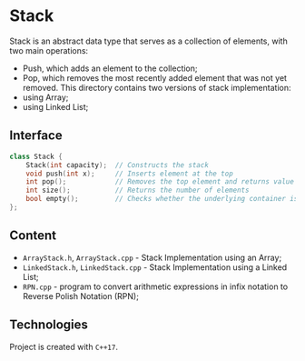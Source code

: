 # Stack
Stack is an abstract data type that serves as a collection of elements, 
with two main operations:
* Push, which adds an element to the collection;
* Pop, which removes the most recently added element that was not yet removed.
This directory contains two versions of stack implementation:
* using Array;
* using Linked List;

## Interface
```cpp
class Stack {
    Stack(int capacity);  // Constructs the stack
    void push(int x);     // Inserts element at the top
    int pop();            // Removes the top element and returns value
    int size();           // Returns the number of elements
    bool empty();         // Checks whether the underlying container is empty
};
```

## Content
* ```ArrayStack.h```,  ```ArrayStack.cpp``` - Stack Implementation using an Array;
* ```LinkedStack.h```, ```LinkedStack.cpp``` - Stack Implementation using a Linked List;
* ```RPN.cpp``` - program to convert arithmetic expressions in infix notation to Reverse Polish Notation (RPN);

## Technologies
Project is created with ```C++17```.
